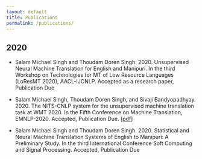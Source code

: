 ```yaml
---
layout: default
title: Publications
permalink: /publications/
---
```



## 2020
- Salam Michael Singh and Thoudam Doren Singh. 2020. Unsupervised Neural Machine Translation for English and Manipuri. In the third Workshop on Technologies for MT of Low Resource Languages (LoResMT 2020), AACL-IJCNLP. Accepted as a research paper, Publication Due

- Salam Michael Singh, Thoudam Doren Singh, and Sivaji Bandyopadhyay. 2020. The NITS-CNLP system for the unsupervised machine translation task at WMT 2020. In the Fifth Conference on Machine Translation, EMNLP-2020. Accepted, Publication Due. [[pdf]](http://www.statmt.org/wmt20/pdf/2020.wmt-1.135.pdf)

- Salam Michael Singh and Thoudam Doren Singh. 2020. Statistical and Neural Machine Translation Systems of English to Manipuri: A Preliminary Study. In the third International Conference Soft Computing and Signal Processing. Accepted, Publication Due



